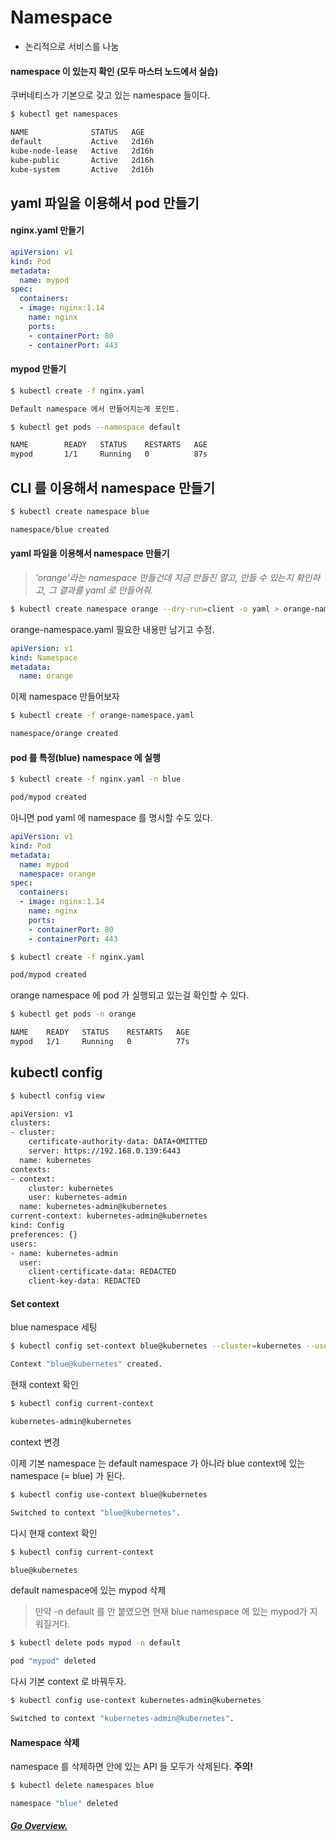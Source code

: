# Namespace
- 논리적으로 서비스를 나눔


#### namespace 이 있는지 확인 (모두 마스터 노드에서 실습)


쿠버네티스가 기본으로 갖고 있는 namespace 들이다.

```bash
$ kubectl get namespaces

NAME              STATUS   AGE
default           Active   2d16h
kube-node-lease   Active   2d16h
kube-public       Active   2d16h
kube-system       Active   2d16h
```

## yaml 파일을 이용해서 pod 만들기

#### nginx.yaml 만들기

```yaml
apiVersion: v1
kind: Pod
metadata:
  name: mypod
spec:
  containers:
  - image: nginx:1.14
    name: nginx
    ports:
    - containerPort: 80
    - containerPort: 443
```

#### mypod 만들기


```bash
$ kubectl create -f nginx.yaml

Default namespace 에서 만들어지는게 포인트.

$ kubectl get pods --namespace default

NAME        READY   STATUS    RESTARTS   AGE
mypod       1/1     Running   0          87s
```

## CLI 를 이용해서 namespace 만들기

```bash
$ kubectl create namespace blue

namespace/blue created
```

#### yaml 파일을 이용해서 namespace 만들기

> *'orange'라는 namespace 만들건데 지금 만들진 말고, 만들 수 있는지 확인하고, 그 결과를 yaml 로 만들어줘.*

```bash
$ kubectl create namespace orange --dry-run=client -o yaml > orange-namespace.yaml
```

orange-namespace.yaml 필요한 내용만 남기고 수정.
```yaml
apiVersion: v1
kind: Namespace
metadata:
  name: orange
```

이제 namespace 만들어보자
```bash
$ kubectl create -f orange-namespace.yaml

namespace/orange created
```

#### pod 를 특정(blue) namespace 에 실행

```bash
$ kubectl create -f nginx.yaml -n blue

pod/mypod created
```

아니면 pod yaml 에 namespace 를 명시할 수도 있다.

```yaml
apiVersion: v1
kind: Pod
metadata:
  name: mypod
  namespace: orange
spec:
  containers:
  - image: nginx:1.14
    name: nginx
    ports:
    - containerPort: 80
    - containerPort: 443
```

```bash
$ kubectl create -f nginx.yaml

pod/mypod created
```

orange namespace 에 pod 가 실행되고 있는걸 확인할 수 있다.
```bash
$ kubectl get pods -n orange

NAME    READY   STATUS    RESTARTS   AGE
mypod   1/1     Running   0          77s
```

## kubectl config

```bash
$ kubectl config view

apiVersion: v1
clusters:
- cluster:
    certificate-authority-data: DATA+OMITTED
    server: https://192.168.0.139:6443
  name: kubernetes
contexts:
- context:
    cluster: kubernetes
    user: kubernetes-admin
  name: kubernetes-admin@kubernetes
current-context: kubernetes-admin@kubernetes
kind: Config
preferences: {}
users:
- name: kubernetes-admin
  user:
    client-certificate-data: REDACTED
    client-key-data: REDACTED
```

#### Set context

blue namespace 세팅
```bash
$ kubectl config set-context blue@kubernetes --cluster=kubernetes --user=kubernetes-admin --namespace=blue

Context "blue@kubernetes" created.
```

현재 context 확인
```bash
$ kubectl config current-context

kubernetes-admin@kubernetes
```

context 변경

이제 기본 namespace 는 default namespace 가 아니라 blue context에 있는 namespace (= blue) 가 된다.
```bash
$ kubectl config use-context blue@kubernetes

Switched to context "blue@kubernetes".
```

다시 현재 context 확인
```bash
$ kubectl config current-context

blue@kubernetes
```


default namespace에 있는 mypod 삭제

> 만약 -n default 를 안 붙였으면 현재 blue namespace 에 있는 mypod가 지워질거다.
```bash
$ kubectl delete pods mypod -n default

pod "mypod" deleted
```

다시 기본 context 로 바꿔두자.
```bash
$ kubectl config use-context kubernetes-admin@kubernetes

Switched to context "kubernetes-admin@kubernetes".
```

#### Namespace 삭제

namespace 를 삭제하면 안에 있는 API 들 모두가 삭제된다. **주의!**

```bash
$ kubectl delete namespaces blue

namespace "blue" deleted
```


##### [Go Overview.](https://github.com/es5es5/devlogs/tree/main/kubernetes)
